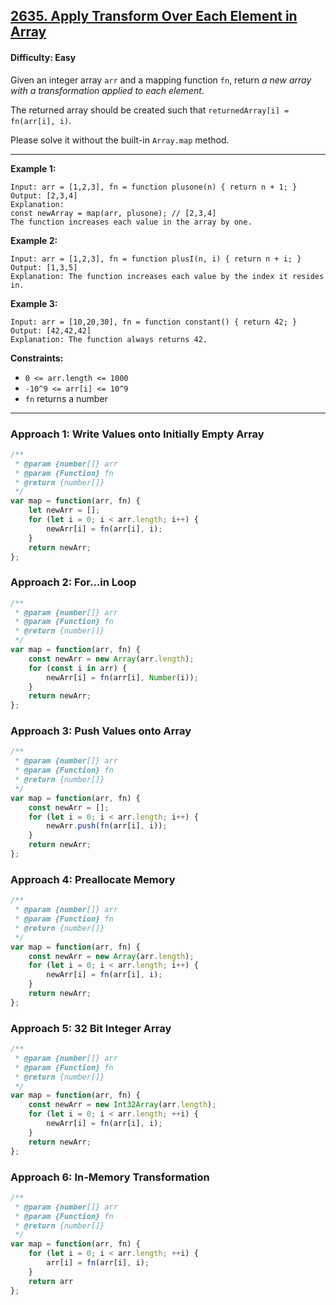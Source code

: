## [2635. Apply Transform Over Each Element in Array](https://leetcode.com/problems/apply-transform-over-each-element-in-array)

#### Difficulty: Easy

Given an integer array ```arr``` and a mapping function ```fn```, return _a new array with a transformation applied to each element_.

The returned array should be created such that ```returnedArray[i] = fn(arr[i], i)```.

Please solve it without the built-in ```Array.map``` method.

---

__Example 1:__
```
Input: arr = [1,2,3], fn = function plusone(n) { return n + 1; }
Output: [2,3,4]
Explanation:
const newArray = map(arr, plusone); // [2,3,4]
The function increases each value in the array by one.
```

__Example 2:__
```
Input: arr = [1,2,3], fn = function plusI(n, i) { return n + i; }
Output: [1,3,5]
Explanation: The function increases each value by the index it resides in.
```

__Example 3:__
```
Input: arr = [10,20,30], fn = function constant() { return 42; }
Output: [42,42,42]
Explanation: The function always returns 42.
```

__Constraints:__

- ```0 <= arr.length <= 1000```
- ```-10^9 <= arr[i] <= 10^9```
- ```fn``` returns a number

---

### Approach 1: Write Values onto Initially Empty Array

```JavaScript
/**
 * @param {number[]} arr
 * @param {Function} fn
 * @return {number[]}
 */
var map = function(arr, fn) {
    let newArr = [];
    for (let i = 0; i < arr.length; i++) {
        newArr[i] = fn(arr[i], i);
    }
    return newArr;
};
```

### Approach 2: For...in Loop

```JavaScript
/**
 * @param {number[]} arr
 * @param {Function} fn
 * @return {number[]}
 */
var map = function(arr, fn) {
    const newArr = new Array(arr.length);
    for (const i in arr) {
        newArr[i] = fn(arr[i], Number(i));
    }
    return newArr;
};
```

### Approach 3: Push Values onto Array

```JavaScript
/**
 * @param {number[]} arr
 * @param {Function} fn
 * @return {number[]}
 */
var map = function(arr, fn) {
    const newArr = [];
    for (let i = 0; i < arr.length; i++) {
        newArr.push(fn(arr[i], i));
    }
    return newArr;
};
```

### Approach 4: Preallocate Memory

```JavaScript
/**
 * @param {number[]} arr
 * @param {Function} fn
 * @return {number[]}
 */
var map = function(arr, fn) {
    const newArr = new Array(arr.length);
    for (let i = 0; i < arr.length; i++) {
        newArr[i] = fn(arr[i], i);
    }
    return newArr;
};
```

### Approach 5: 32 Bit Integer Array

```JavaScript
/**
 * @param {number[]} arr
 * @param {Function} fn
 * @return {number[]}
 */
var map = function(arr, fn) {
    const newArr = new Int32Array(arr.length);
    for (let i = 0; i < arr.length; ++i) {
        newArr[i] = fn(arr[i], i);
    }
    return newArr;
};
```

### Approach 6: In-Memory Transformation

```JavaScript
/**
 * @param {number[]} arr
 * @param {Function} fn
 * @return {number[]}
 */
var map = function(arr, fn) {
    for (let i = 0; i < arr.length; ++i) {
        arr[i] = fn(arr[i], i);
    }
    return arr
};
```
